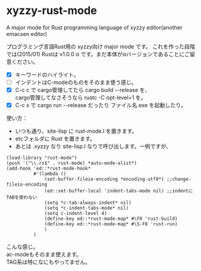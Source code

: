 # xyzzy-rust-mode
A major mode for Rust programming language of xyzzy editor(another emacsen editor)

プログラミング言語Rust用の xyzzy向け major mode です。
これを作った段階では(2015/01) Rustは v1.0.0 α です。まだ本体がαバージョンであることにご留意ください。

- [x] キーワードのハイライト。
- [ ] インデントはC-modeのものをそのまま使う感じ。
- [x] C-c c で cargo管理してたら cargo build --release を、<br />
        cargo管理してなさそうなら rustc -C opt-level=1 を。
- [x] C-c x で cargo run --release だったり ファイル名.exe を起動したり。

使い方：
* いつも通り、site-lisp に rust-mode.l を置きます。
* etcフォルダに Rust を置きます。
* あとは .xyzzy なり site-lisp.l なりで呼び出します。一例ですが、
```
(load-library "rust-mode")
(push '("\\.rs$" . rust-mode) *auto-mode-alist*)
(add-hook 'ed::*rust-mode-hook*
          #'(lambda ()
              (set-buffer-fileio-encoding *encoding-utf8*) ;;change-fileio-encoding
              (ed::set-buffer-local 'indent-tabs-mode nil) ;;indentにTABを使わない
              (setq *c-tab-always-indent* nil)
              (setq *c-indent-tabs-mode* nil)
              (setq c-indent-level 4)
              (define-key ed::*rust-mode-map* #\F8 'rust-build)
              (define-key ed::*rust-mode-map* #\S-F8 'rust-run)
              )
          )
```
こんな感じ。<br />
ac-modeもそのまま使えます。<br />
TAG系は特になにもやってません。<br />
